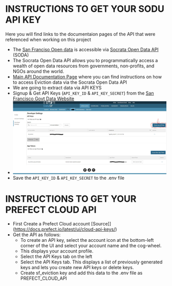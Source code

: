 # INSTRUCTIONS TO GET YOUR SODU API KEY

Here you will find links to the documentaion pages of the API that were referenced when working on this project

* The [San Franciso Open data](https://datasf.org/opendata/) is accessible via [Socrata Open Data API](https://dev.socrata.com/) (SODA)
* The Socrata Open Data API allows you to programmatically access a wealth of open data resources from governments, non-profits, and NGOs around the world.
* [Main API Documentation Page](https://dev.socrata.com/foundry/data.sfgov.org/5cei-gny5) where you can find instructions on how to access Eviction data via the Socrata Open Data API
* We are going to extract data via API KEYS
* Signup & Get API Keys (`API_KEY_ID` & `API_KEY_SECRET`) from the [San Francisco Govt Data Website](https://data.sfgov.org/profile/edit/developer_settings)
* ![API_KEY Button](images/api/1.JPG)
* Save the `API_KEY_ID` & `API_KEY_SECRET` to the .env file

# INSTRUCTIONS TO GET YOUR PREFECT CLOUD API
* First Create a Prefect Cloud account [Source]](https://docs.prefect.io/latest/ui/cloud-api-keys/)
* Get the API as follows:   
    - To create an API key, select the account icon at the bottom-left corner of the UI and select your account name and the cog-wheel. 
    - This displays your account profile.
    - Select the API Keys tab on the left
    - Select the API Keys tab. This displays a list of previously generated keys and lets you create new API keys or delete keys.
    - Create sf_eviction key and add this data to the .env file as PREFECT_CLOUD_API